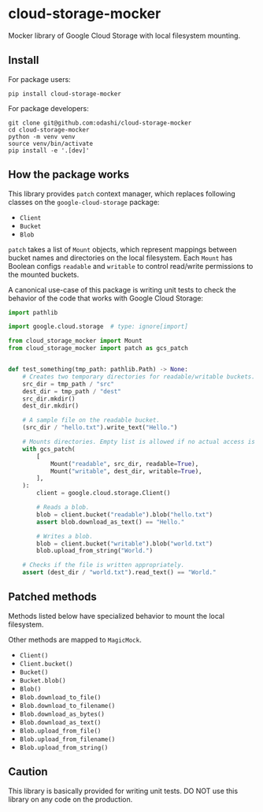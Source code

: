 # cloud-storage-mocker

Mocker library of Google Cloud Storage with local filesystem mounting.


## Install

For package users:

```shell
pip install cloud-storage-mocker
```

For package developers:

```shell
git clone git@github.com:odashi/cloud-storage-mocker
cd cloud-storage-mocker
python -m venv venv
source venv/bin/activate
pip install -e '.[dev]'
```


## How the package works

This library provides `patch` context manager, which replaces following classes on the
`google-cloud-storage` package:

- `Client`
- `Bucket`
- `Blob`

`patch` takes a list of `Mount` objects, which represent mappings between bucket names
and directories on the local filesystem.
Each `Mount` has Boolean configs `readable` and `writable` to control read/write
permissions to the mounted buckets.

A canonical use-case of this package is writing unit tests to check the behavior of the
code that works with Google Cloud Storage:

```python
import pathlib

import google.cloud.storage  # type: ignore[import]

from cloud_storage_mocker import Mount
from cloud_storage_mocker import patch as gcs_patch


def test_something(tmp_path: pathlib.Path) -> None:
    # Creates two temporary directories for readable/writable buckets.
    src_dir = tmp_path / "src"
    dest_dir = tmp_path / "dest"
    src_dir.mkdir()
    dest_dir.mkdir()

    # A sample file on the readable bucket.
    (src_dir / "hello.txt").write_text("Hello.")

    # Mounts directories. Empty list is allowed if no actual access is required.
    with gcs_patch(
        [
            Mount("readable", src_dir, readable=True),
            Mount("writable", dest_dir, writable=True),
        ],
    ):
        client = google.cloud.storage.Client()

        # Reads a blob.
        blob = client.bucket("readable").blob("hello.txt")
        assert blob.download_as_text() == "Hello."

        # Writes a blob.
        blob = client.bucket("writable").blob("world.txt")
        blob.upload_from_string("World.")

    # Checks if the file is written appropriately.
    assert (dest_dir / "world.txt").read_text() == "World."
```


## Patched methods

Methods listed below have specialized behavior to mount the local filesystem.

Other methods are mapped to `MagicMock`.

- `Client()`
- `Client.bucket()`
- `Bucket()`
- `Bucket.blob()`
- `Blob()`
- `Blob.download_to_file()`
- `Blob.download_to_filename()`
- `Blob.download_as_bytes()`
- `Blob.download_as_text()`
- `Blob.upload_from_file()`
- `Blob.upload_from_filename()`
- `Blob.upload_from_string()`


## Caution

This library is basically provided for writing unit tests.
DO NOT use this library on any code on the production.
